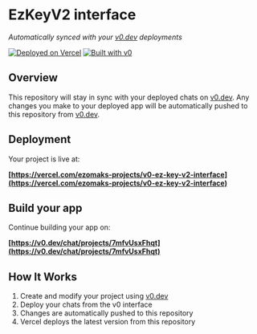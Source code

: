 # EzKeyV2 interface

*Automatically synced with your [v0.dev](https://v0.dev) deployments*

[![Deployed on Vercel](https://img.shields.io/badge/Deployed%20on-Vercel-black?style=for-the-badge&logo=vercel)](https://vercel.com/ezomaks-projects/v0-ez-key-v2-interface)
[![Built with v0](https://img.shields.io/badge/Built%20with-v0.dev-black?style=for-the-badge)](https://v0.dev/chat/projects/7mfvUsxFhqt)

## Overview

This repository will stay in sync with your deployed chats on [v0.dev](https://v0.dev).
Any changes you make to your deployed app will be automatically pushed to this repository from [v0.dev](https://v0.dev).

## Deployment

Your project is live at:

**[https://vercel.com/ezomaks-projects/v0-ez-key-v2-interface](https://vercel.com/ezomaks-projects/v0-ez-key-v2-interface)**

## Build your app

Continue building your app on:

**[https://v0.dev/chat/projects/7mfvUsxFhqt](https://v0.dev/chat/projects/7mfvUsxFhqt)**

## How It Works

1. Create and modify your project using [v0.dev](https://v0.dev)
2. Deploy your chats from the v0 interface
3. Changes are automatically pushed to this repository
4. Vercel deploys the latest version from this repository